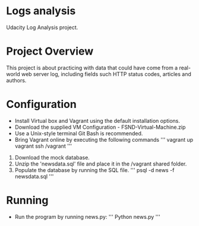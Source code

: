 # Logs analysis

Udacity Log Analysis project.

# Project Overview

This project is about practicing with data that could have come from a real-world
web server log, including fields such HTTP status codes, articles and authors.

# Configuration

- Install Virtual box and Vagrant using the default installation options.
- Download the supplied VM Configuration - FSND-Virtual-Machine.zip
- Use a Unix-style terminal Git Bash is recommended.
- Bring Vagrant online by executing the following commands
'''
vagrant up
vagrant ssh
/vagrant
'''

1. Download the mock database.
2. Unzip the 'newsdata.sql' file and place it in the /vagrant shared folder.
3. Populate the database by running the SQL file.
'''
psql -d news -f newsdata.sql
'''

# Running

- Run the program by running news.py:
'''
Python news.py
'''

